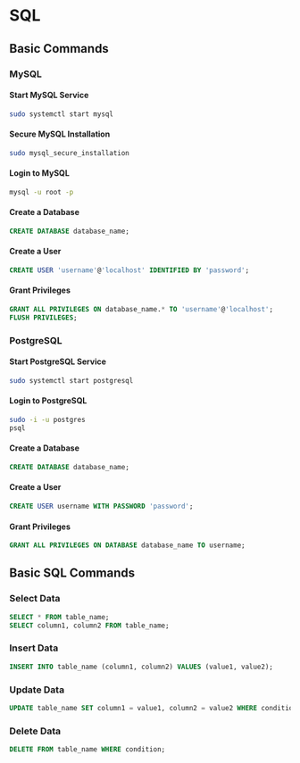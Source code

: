 # SQL

## Basic Commands

### MySQL

#### Start MySQL Service

```bash
sudo systemctl start mysql
```

#### Secure MySQL Installation

```bash
sudo mysql_secure_installation
```

#### Login to MySQL

```bash
mysql -u root -p
```

#### Create a Database

```sql
CREATE DATABASE database_name;
```

#### Create a User

```sql
CREATE USER 'username'@'localhost' IDENTIFIED BY 'password';
```

#### Grant Privileges

```sql
GRANT ALL PRIVILEGES ON database_name.* TO 'username'@'localhost';
FLUSH PRIVILEGES;
```

### PostgreSQL

#### Start PostgreSQL Service

```bash
sudo systemctl start postgresql
```

#### Login to PostgreSQL

```bash
sudo -i -u postgres
psql
```

#### Create a Database

```sql
CREATE DATABASE database_name;
```

#### Create a User

```sql
CREATE USER username WITH PASSWORD 'password';
```

#### Grant Privileges

```sql
GRANT ALL PRIVILEGES ON DATABASE database_name TO username;
```

## Basic SQL Commands

### Select Data

```sql
SELECT * FROM table_name;
SELECT column1, column2 FROM table_name;
```

### Insert Data

```sql
INSERT INTO table_name (column1, column2) VALUES (value1, value2);
```

### Update Data

```sql
UPDATE table_name SET column1 = value1, column2 = value2 WHERE condition;
```

### Delete Data

```sql
DELETE FROM table_name WHERE condition;
```
